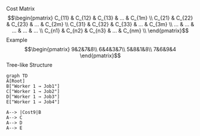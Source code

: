 Cost Matrix
$$\begin{pmatrix}
C_{11} & C_{12} & C_{13} & ... & C_{1m} \\
C_{21} & C_{22} & C_{23} & ... & C_{2m} \\
C_{31} & C_{32} & C_{33} & ... & C_{3m} \\
... & ... & ... & ... & ... \\
C_{n1} & C_{n2} & C_{n3} & ... & C_{nm} \\
\end{pmatrix}$$
Example
$$\begin{pmatrix}
9&2&7&8\\
6&4&3&7\\
5&8&1&8\\
7&6&9&4
\end{pmatrix}$$
Tree-like Structure
```mermaid
graph TD
A[Root]
B["Worker 1 → Job1"]
C["Worker 1 → Job2"]
D["Worker 1 → Job3"]
E["Worker 1 → Job4"]

A--> |Cost9|B 
A--> C
A--> D
A--> E
```
